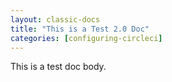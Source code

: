 ```yaml
---
layout: classic-docs
title: "This is a Test 2.0 Doc"
categories: [configuring-circleci]
---
```


This is a test doc body.
